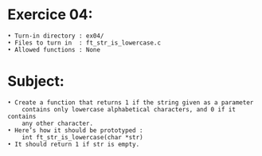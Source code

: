 # Exercice 04:
	• Turn-in directory : ex04/
	• Files to turn in  : ft_str_is_lowercase.c
	• Allowed functions : None
# Subject:
	• Create a function that returns 1 if the string given as a parameter
		contains only lowercase alphabetical characters, and 0 if it contains
		any other character.
	• Here’s how it should be prototyped :
		int ft_str_is_lowercase(char *str)
	• It should return 1 if str is empty.
